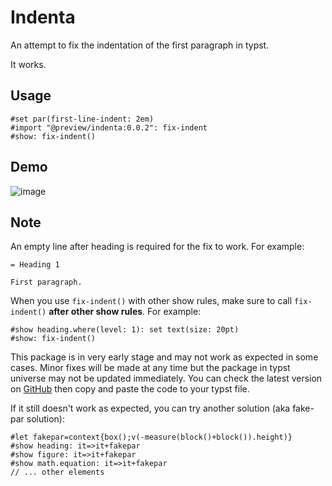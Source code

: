 # Indenta

An attempt to fix the indentation of the first paragraph in typst.

It works.

## Usage

```typst
#set par(first-line-indent: 2em)
#import "@preview/indenta:0.0.2": fix-indent
#show: fix-indent()

```

## Demo

![image](https://github.com/flaribbit/indenta/assets/24885181/874df696-3277-4103-9166-a24639b0c7c6)

## Note

An empty line after heading is required for the fix to work. For example:

```typst
= Heading 1

First paragraph.
```

When you use `fix-indent()` with other show rules, make sure to call `fix-indent()` **after other show rules**. For example:

```typst
#show heading.where(level: 1): set text(size: 20pt)
#show: fix-indent()
```

This package is in very early stage and may not work as expected in some cases. Minor fixes will be made at any time but the package in typst universe may not be updated immediately. You can check the latest version on [GitHub](https://github.com/flaribbit/indenta) then copy and paste the code to your typst file.

If it still doesn't work as expected, you can try another solution (aka fake-par solution):

```typst
#let fakepar=context{box();v(-measure(block()+block()).height)}
#show heading: it=>it+fakepar
#show figure: it=>it+fakepar
#show math.equation: it=>it+fakepar
// ... other elements
```
